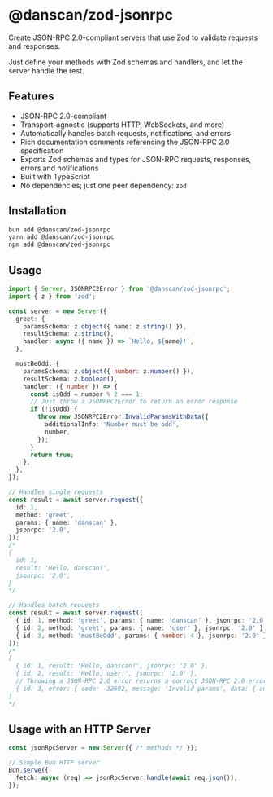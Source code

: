 # @danscan/zod-jsonrpc

Create JSON-RPC 2.0-compliant servers that use Zod to validate requests and responses.

Just define your methods with Zod schemas and handlers, and let the server handle the rest.

## Features

- JSON-RPC 2.0-compliant
- Transport-agnostic (supports HTTP, WebSockets, and more)
- Automatically handles batch requests, notifications, and errors
- Rich documentation comments referencing the JSON-RPC 2.0 specification
- Exports Zod schemas and types for JSON-RPC requests, responses, errors and notifications
- Built with TypeScript
- No dependencies; just one peer dependency: `zod`


## Installation

```bash
bun add @danscan/zod-jsonrpc
yarn add @danscan/zod-jsonrpc
npm add @danscan/zod-jsonrpc
```

## Usage

```typescript
import { Server, JSONRPC2Error } from '@danscan/zod-jsonrpc';
import { z } from 'zod';

const server = new Server({
  greet: {
    paramsSchema: z.object({ name: z.string() }),
    resultSchema: z.string(),
    handler: async ({ name }) => `Hello, ${name}!`,
  },

  mustBeOdd: {
    paramsSchema: z.object({ number: z.number() }),
    resultSchema: z.boolean(),
    handler: ({ number }) => {
      const isOdd = number % 2 === 1;
      // Just throw a JSONRPC2Error to return an error response
      if (!isOdd) {
        throw new JSONRPC2Error.InvalidParamsWithData({
          additionalInfo: 'Number must be odd',
          number,
        });
      }
      return true;
    },
  },
});

// Handles single requests
const result = await server.request({
  id: 1,
  method: 'greet',
  params: { name: 'danscan' },
  jsonrpc: '2.0',
});
/*
{
  id: 1,
  result: 'Hello, danscan!',
  jsonrpc: '2.0',
}
*/

// Handles batch requests
const result = await server.request([
  { id: 1, method: 'greet', params: { name: 'danscan' }, jsonrpc: '2.0' },
  { id: 2, method: 'greet', params: { name: 'user' }, jsonrpc: '2.0' },
  { id: 3, method: 'mustBeOdd', params: { number: 4 }, jsonrpc: '2.0' },
]);
/*
[
  { id: 1, result: 'Hello, danscan!', jsonrpc: '2.0' },
  { id: 2, result: 'Hello, user!', jsonrpc: '2.0' },
  // Throwing a JSON-RPC 2.0 error returns a correct JSON-RPC 2.0 error response
  { id: 3, error: { code: -32602, message: 'Invalid params', data: { additionalInfo: 'Number must be odd', number: 4 } }, jsonrpc: '2.0' },
]
*/
```

## Usage with an HTTP Server

```typescript
const jsonRpcServer = new Server({ /* methods */ });

// Simple Bun HTTP server
Bun.serve({
  fetch: async (req) => jsonRpcServer.handle(await req.json()),
});
```
